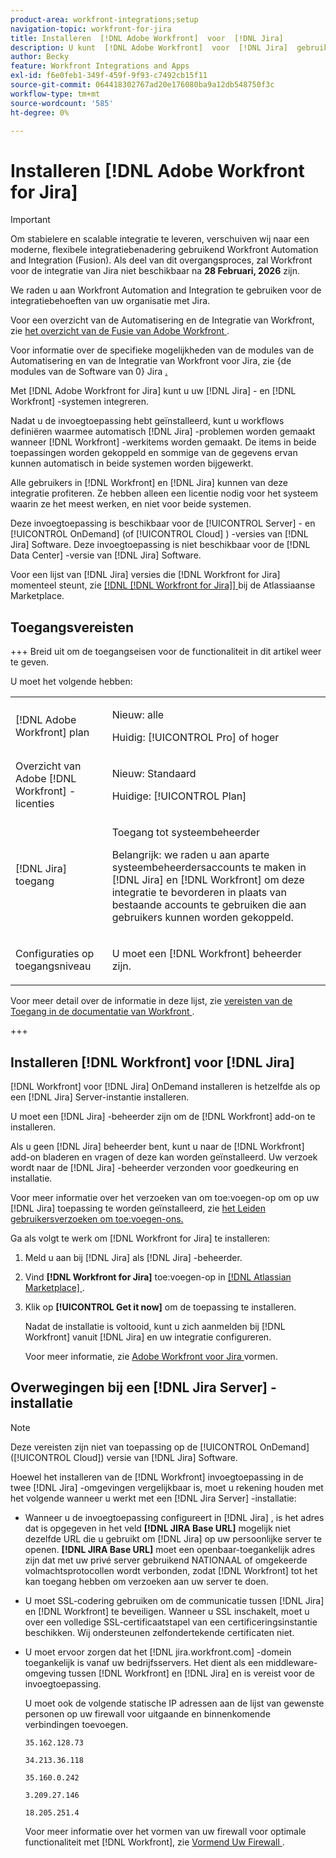 ```yaml
---
product-area: workfront-integrations;setup
navigation-topic: workfront-for-jira
title: Installeren  [!DNL Adobe Workfront]  voor  [!DNL Jira]
description: U kunt  [!DNL Adobe Workfront]  voor  [!DNL Jira]  gebruiken om uw  [!DNL Jira]  en  [!DNL Workfront]  systemen te integreren.
author: Becky
feature: Workfront Integrations and Apps
exl-id: f6e0feb1-349f-459f-9f93-c7492cb15f11
source-git-commit: 064418302767ad20e176080ba9a12db548750f3c
workflow-type: tm+mt
source-wordcount: '585'
ht-degree: 0%

---
```


# Installeren [!DNL Adobe Workfront for Jira]

>[!IMPORTANT]
>
>Om stabielere en scalable integratie te leveren, verschuiven wij naar een moderne, flexibele integratiebenadering gebruikend Workfront Automation and Integration (Fusion). Als deel van dit overgangsproces, zal Workfront voor de integratie van Jira niet beschikbaar na **28 Februari, 2026** zijn.
>
>We raden u aan Workfront Automation and Integration te gebruiken voor de integratiebehoeften van uw organisatie met Jira.
>
>Voor een overzicht van de Automatisering en de Integratie van Workfront, zie [ het overzicht van de Fusie van Adobe Workfront ](https://experienceleague.adobe.com/nl/docs/workfront-fusion/using/get-started-with-fusion/understand-workfront-fusion/workfront-fusion-overview).
>
>Voor informatie over de specifieke mogelijkheden van de modules van de Automatisering en van de Integratie van Workfront voor Jira, zie {de modules van de Software van 0} Jira [.](https://experienceleague.adobe.com/nl/docs/workfront-fusion/using/references/apps-and-their-modules/third-party-app-connectors/jira-software-modules)

<!--

>[!IMPORTANT]
>
>To deliver more stable and scalable integrations, we're shifting to a modern, flexible integration approach using Workfront Automation and Integration (Fusion). As part of this transition process, the Workfront for Jira integration will not be available after **February 28, 2026**. 
>
>We recommend using Workfront Automation and Integration for your organization's integration needs with Jira. 
>
>Eight ready-to-use Workfront Automation and Integration templates for Jira will be available by August to help replicate common workflows and accelerate implementation. Templates are fully customizable to meet specific business needs and can be extended as requirements evolve. 
> 
>For an overview of Workfront Automation and Integration, see [Adobe Workfront Fusion overview](https://experienceleague.adobe.com/nl/docs/workfront-fusion/using/get-started-with-fusion/understand-workfront-fusion/workfront-fusion-overview). 
>
>For information about the specific capabilities of the Workfront Automation and Integration modules for Jira, see [Jira Software modules](https://experienceleague.adobe.com/nl/docs/workfront-fusion/using/references/apps-and-their-modules/third-party-app-connectors/jira-software-modules). 

-->

Met [!DNL Adobe Workfront for Jira] kunt u uw [!DNL Jira] - en [!DNL Workfront] -systemen integreren.

Nadat u de invoegtoepassing hebt geïnstalleerd, kunt u workflows definiëren waarmee automatisch [!DNL Jira] -problemen worden gemaakt wanneer [!DNL Workfront] -werkitems worden gemaakt. De items in beide toepassingen worden gekoppeld en sommige van de gegevens ervan kunnen automatisch in beide systemen worden bijgewerkt.

Alle gebruikers in [!DNL Workfront] en [!DNL Jira] kunnen van deze integratie profiteren. Ze hebben alleen een licentie nodig voor het systeem waarin ze het meest werken, en niet voor beide systemen.

Deze invoegtoepassing is beschikbaar voor de [!UICONTROL Server] - en [!UICONTROL OnDemand] (of [!UICONTROL Cloud] ) -versies van [!DNL Jira] Software. Deze invoegtoepassing is niet beschikbaar voor de [!DNL Data Center] -versie van [!DNL Jira] Software.

Voor een lijst van [!DNL Jira] versies die [!DNL Workfront for Jira] momenteel steunt, zie [[!DNL [!DNL Workfront for Jira]] ](https://marketplace.atlassian.com/apps/1218653/workfront-for-jira?hosting=cloud&tab=overview) bij de Atlassiaanse Marketplace.

## Toegangsvereisten

+++ Breid uit om de toegangseisen voor de functionaliteit in dit artikel weer te geven.

U moet het volgende hebben:

<table style="table-layout:auto"> 
 <col> 
 <col> 
 <tbody> 
  <tr> 
   <td role="rowheader">[!DNL Adobe Workfront] plan</td> 
   <td> 
   <p>Nieuw: alle</p>
   <p>Huidig: [!UICONTROL Pro] of hoger</p> </td> 
  </tr> 
  <tr> 
   <td role="rowheader">Overzicht van Adobe [!DNL Workfront] -licenties</td> 
   <td> 
   <p>Nieuw: Standaard</p>
   <p>Huidige: [!UICONTROL Plan]</p></td> 
  </tr> 
  <tr> 
   <td role="rowheader">[!DNL Jira] toegang</td> 
   <td> <p>Toegang tot systeembeheerder</p> <p>Belangrijk: we raden u aan aparte systeembeheerdersaccounts te maken in [!DNL Jira] en [!DNL Workfront] om deze integratie te bevorderen in plaats van bestaande accounts te gebruiken die aan gebruikers kunnen worden gekoppeld.</p> </td> 
  </tr> 
  <tr> 
   <td role="rowheader">Configuraties op toegangsniveau</td> 
   <td><p>U moet een [!DNL Workfront] beheerder zijn.</p></td> 
  </tr> 
 </tbody> 
</table>

Voor meer detail over de informatie in deze lijst, zie [ vereisten van de Toegang in de documentatie van Workfront ](/help/quicksilver/administration-and-setup/add-users/access-levels-and-object-permissions/access-level-requirements-in-documentation.md).

+++

## Installeren [!DNL Workfront] voor [!DNL Jira]

[!DNL Workfront] voor [!DNL Jira] OnDemand installeren is hetzelfde als op een [!DNL Jira] Server-instantie installeren.

U moet een [!DNL Jira] -beheerder zijn om de [!DNL Workfront] add-on te installeren.

Als u geen [!DNL Jira] beheerder bent, kunt u naar de [!DNL Workfront] add-on bladeren en vragen of deze kan worden geïnstalleerd. Uw verzoek wordt naar de [!DNL Jira] -beheerder verzonden voor goedkeuring en installatie.

Voor meer informatie over het verzoeken van om toe:voegen-op om op uw [!DNL Jira] toepassing te worden geïnstalleerd, zie [ het Leiden gebruikersverzoeken om toe:voegen-ons.](https://confluence.atlassian.com/upm/managing-user-requests-for-add-ons-781394968.html)

Ga als volgt te werk om [!DNL Workfront for Jira] te installeren:

1. Meld u aan bij [!DNL Jira] als [!DNL Jira] -beheerder.
1. Vind **[!DNL Workfront for Jira]** toe:voegen-op in [[!DNL Atlassian Marketplace] ](https://marketplace.atlassian.com/apps/1218653/workfront-for-jira?hosting=cloud&tab=overview).

1. Klik op **[!UICONTROL Get it now]** om de toepassing te installeren.

   Nadat de installatie is voltooid, kunt u zich aanmelden bij [!DNL Workfront] vanuit [!DNL Jira] en uw integratie configureren.

   Voor meer informatie, zie [ Adobe Workfront voor Jira ](../../workfront-integrations-and-apps/use-workfront-with-jira/configure-workfront-for-jira.md) vormen.

## Overwegingen bij een [!DNL Jira Server] -installatie

>[!NOTE]
>
>Deze vereisten zijn niet van toepassing op de [!UICONTROL OnDemand] ([!UICONTROL Cloud]) versie van [!DNL Jira] Software.

Hoewel het installeren van de [!DNL Workfront] invoegtoepassing in de twee [!DNL Jira] -omgevingen vergelijkbaar is, moet u rekening houden met het volgende wanneer u werkt met een [!DNL Jira Server] -installatie:

* Wanneer u de invoegtoepassing configureert in [!DNL Jira] , is het adres dat is opgegeven in het veld **[!DNL JIRA Base URL]** mogelijk niet dezelfde URL die u gebruikt om [!DNL Jira] op uw persoonlijke server te openen. **[!DNL JIRA Base URL]** moet een openbaar-toegankelijk adres zijn dat met uw privé server gebruikend NATIONAAL of omgekeerde volmachtsprotocollen wordt verbonden, zodat [!DNL Workfront] tot het kan toegang hebben om verzoeken aan uw server te doen.

* U moet SSL-codering gebruiken om de communicatie tussen [!DNL Jira] en [!DNL Workfront] te beveiligen. Wanneer u SSL inschakelt, moet u over een volledige SSL-certificaatstapel van een certificeringsinstantie beschikken. Wij ondersteunen zelfondertekende certificaten niet.
* U moet ervoor zorgen dat het [!DNL jira.workfront.com] -domein toegankelijk is vanaf uw bedrijfsservers. Het dient als een middleware-omgeving tussen [!DNL Workfront] en [!DNL Jira] en is vereist voor de invoegtoepassing.

  U moet ook de volgende statische IP adressen aan de lijst van gewenste personen op uw firewall voor uitgaande en binnenkomende verbindingen toevoegen.

  `35.162.128.73`

  `34.213.36.118`

  `35.160.0.242`

  `3.209.27.146`

  `18.205.251.4`

  Voor meer informatie over het vormen van uw firewall voor optimale functionaliteit met [!DNL Workfront], zie [ Vormend Uw Firewall ](../../administration-and-setup/get-started-wf-administration/configure-your-firewall.md).

